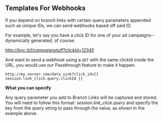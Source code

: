 
## Templates For Webhooks

If you depend on branch links with certain query parameters appended such as unique IDs, we can send webhooks based off said ID. 

For example, let's say you have a click ID for one of your ad campaigns--dynamically generated, of course:

*http://bnc.lt/l/campaignstuff?clickId=12345*

And want to send a webhook using a `GET` with the same clickId inside the URL, you would use our Passthrough feature to make it happen. 

`http://my.server.com/data_sink?click_id={{ session.link_click.query.clickId }}`

**What you can specify**

Any query parameter you add to Branch Links will be captured and stored. You will need to follow this format: *session.link_click.query* and specify the key from the query string to pass through the value, as shown in the example above.